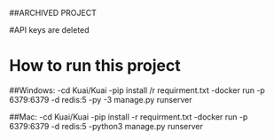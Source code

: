 ##ARCHIVED PROJECT

#API keys are deleted

# How to run this project 

##Windows:
-cd Kuai/Kuai
-pip install /r requirment.txt
-docker run -p 6379:6379 -d redis:5
-py -3 manage.py runserver

##Mac:
-cd Kuai/Kuai 
-pip install -r requirment.txt
-docker run -p 6379:6379 -d redis:5
-python3 manage.py runserver



